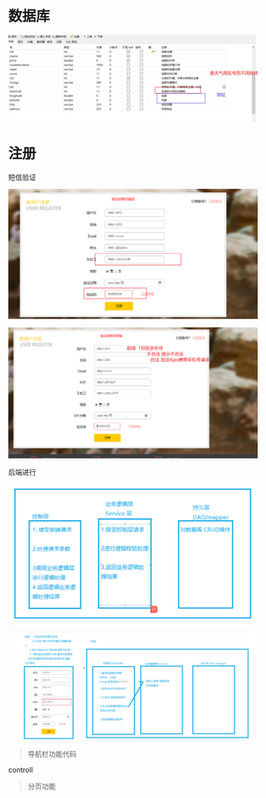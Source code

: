 # 数据库

![image-20240108093419219](images/travel.assets/image-20240108093419219.png)





# 注册

短信验证

![image-20240108094413684](images/travel.assets/image-20240108094413684.png)

![image-20240108095133085](images/travel.assets/image-20240108095133085.png)

后端进行

![image-20240108100340436](images/travel.assets/image-20240108100340436.png)

<img src="images/travel.assets/image-20240108134344472.png" alt="image-20240108134344472" style="zoom: 200%;" />





> 导航栏功能代码

controll





> 分页功能